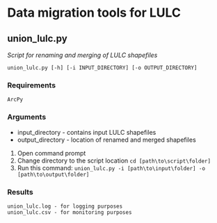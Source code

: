 # Data migration tools for LULC

## union_lulc.py

*Script for renaming and merging of LULC shapefiles*

```
union_lulc.py [-h] [-i INPUT_DIRECTORY] [-o OUTPUT_DIRECTORY]
```

### Requirements
```
ArcPy
```

### Arguments
* input_directory - contains input LULC shapefiles
* output_directory - location of renamed and merged shapefiles

1. Open command prompt
1. Change directory to the script location `cd [path\to\script\folder]`
1. Run this command: `union_lulc.py -i [path\to\input\folder] -o [path\to\output\folder]`

### Results

```
union_lulc.log - for logging purposes
union_lulc.csv - for monitoring purposes
